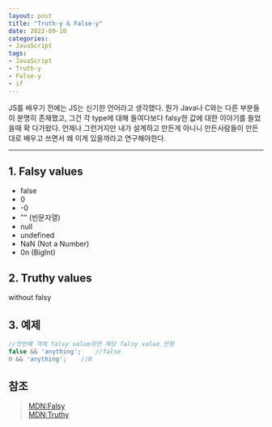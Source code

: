 ```yaml
---
layout: post
title: "Truth-y & False-y"
date: 2022-09-10
categories:
- JavaScript
tags:
- JavaScript
- Truth-y
- False-y
- if
---
```


JS를 배우기 전에는 JS는 신기한 언어라고 생각했다. 뭔가 Java나 C와는 다른 부분들이 분명히 존재했고, 그건 각 type에 대해 들여다보다 falsy한 값에 대한 이야기를 들었을때 확 다가왔다. 언제나 그런거지만 내가 설계하고 만든게 아니니 만든사람들이 만든대로 배우고 쓰면서 왜 이게 있을까라고 연구해야한다.

---

## 1. Falsy values

- false
- 0
- -0
- "" (빈문자열)
- null
- undefined
- NaN (Not a Number)
- 0n (BigInt)

## 2. Truthy values

without falsy

## 3. 예제

```javascript
//첫번째 객체 falsy value라면 해당 falsy value 반환
false && 'anything';    //false
0 && 'anything';    //0
```

## 참조

> [MDN:Falsy](https://developer.mozilla.org/ko/docs/Glossary/Falsy)   
> [MDN:Truthy](https://developer.mozilla.org/ko/docs/Glossary/Truthy)   